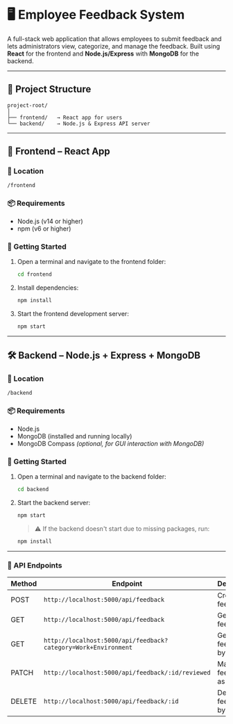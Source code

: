
# 🖥️ Employee Feedback System

A full-stack web application that allows employees to submit feedback and lets administrators view, categorize, and manage the feedback. Built using **React** for the frontend and **Node.js/Express** with **MongoDB** for the backend.

---

## 📁 Project Structure

```
project-root/
│
├── frontend/   → React app for users
└── backend/    → Node.js & Express API server
```

---

## 🎨 Frontend – React App

### 📂 Location

`/frontend`

### 📦 Requirements

- Node.js (v14 or higher)
- npm (v6 or higher)

### 🚀 Getting Started

1. Open a terminal and navigate to the frontend folder:

    ```bash
    cd frontend
    ```

2. Install dependencies:

    ```bash
    npm install
    ```

3. Start the frontend development server:

    ```bash
    npm start
    ```

---

## 🛠️ Backend – Node.js + Express + MongoDB

### 📂 Location

`/backend`

### 📦 Requirements

- Node.js
- MongoDB (installed and running locally)
- MongoDB Compass *(optional, for GUI interaction with MongoDB)*

### 🚀 Getting Started

1. Open a terminal and navigate to the backend folder:

    ```bash
    cd backend
    ```

2. Start the backend server:

    ```bash
    npm start
    ```

    > ⚠️ If the backend doesn't start due to missing packages, run:

    ```bash
    npm install
    ```

---

### 🔌 API Endpoints

| Method | Endpoint                                                        | Description                        |
|--------|--------------------------------------------------               |------------------------------------|
| POST   | `http://localhost:5000/api/feedback`                            | Create new feedback                |
| GET    | `http://localhost:5000/api/feedback`                            | Get all feedbacks                  |
| GET    | `http://localhost:5000/api/feedback?category=Work+Environment`  | Get feedbacks by category |
| PATCH    | `http://localhost:5000/api/feedback/:id/reviewed`               | Mark feedback as reviewed          |
| DELETE | `http://localhost:5000/api/feedback/:id`                        | Delete a feedback by ID            |
